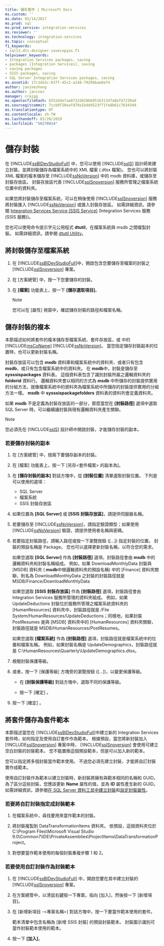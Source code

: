 ```yaml
---
title: 儲存套件 | Microsoft Docs
ms.custom: ''
ms.date: 03/14/2017
ms.prod: sql
ms.prod_service: integration-services
ms.reviewer: ''
ms.technology: integration-services
ms.topic: conceptual
f1_keywords:
- sql13.dts.designer.savecopyas.f1
helpviewer_keywords:
- Integration Services packages, saving
- packages [Integration Services], saving
- saving packages
- SSIS packages, saving
- SQL Server Integration Services packages, saving
ms.assetid: 17c1de2c-637f-45c2-a148-79294bae0af4
author: janinezhang
ms.author: janinez
manager: craigg
ms.openlocfilehash: 6552d4efaa0f32d428bb9516313d7a8ef47220a0
ms.sourcegitcommit: 7ccb8f28eafd79a1bddd523f71fe8b61c7634349
ms.translationtype: HT
ms.contentlocale: zh-TW
ms.lasthandoff: 03/20/2019
ms.locfileid: "58270914"
---
```

# <a name="save-packages"></a>儲存封裝
  在 [!INCLUDE[ssBIDevStudioFull](../includes/ssbidevstudiofull-md.md)] 中，您可以使用 [!INCLUDE[ssIS](../includes/ssis-md.md)] 設計師來建立封裝，並將封裝儲存為檔案系統中的 XML 檔案 (.dtsx 檔案)。 您也可以將封裝 XML 檔案的複本儲存至 [!INCLUDE[ssNoVersion](../includes/ssnoversion-md.md)] 中的 msdb 資料庫，或儲存至封裝存放區。 封裝存放區代表 [!INCLUDE[ssISnoversion](../includes/ssisnoversion-md.md)] 服務所管理之檔案系統位置中的資料夾。  
  
 如果您將封裝儲存至檔案系統，可以在稍後使用 [!INCLUDE[ssISnoversion](../includes/ssisnoversion-md.md)] 服務將封裝匯入 [!INCLUDE[ssNoVersion](../includes/ssnoversion-md.md)] 或匯入封裝存放區。 如需詳細資訊，請參閱 [Integration Services Service &#40;SSIS Service&#41;](../integration-services/service/integration-services-service-ssis-service.md) (Integration Services 服務 (SSIS 服務))。  
  
 您也可以使用命令提示字元公用程式 **dtutil**，在檔案系統與 msdb 之間複製封裝。 如需詳細資訊，請參閱 [dtutil Utility](../integration-services/dtutil-utility.md)。  
## <a name="save-a-package-to-the-file-system"></a>將封裝儲存至檔案系統  
  
1.  在 [!INCLUDE[ssBIDevStudioFull](../includes/ssbidevstudiofull-md.md)]中，開啟包含您要儲存至檔案的封裝之 [!INCLUDE[ssISnoversion](../includes/ssisnoversion-md.md)] 專案。  
  
2.  在 [方案總管] 中，按一下您要儲存的封裝。  
  
3.  在 **[檔案]** 功能表上，按一下 **[儲存選取項目]**。  
  
    > [!NOTE]  
    >  您可以在 [屬性] 視窗中，確認儲存封裝的路徑和檔案名稱。  

## <a name="save-a-copy-of-a-package"></a>儲存封裝的複本
  本節描述如何將套件的複本儲存至檔案系統、套件存放區，或  中的 [!INCLUDE[msCoName](../includes/msconame-md.md)] [!INCLUDE[ssNoVersion](../includes/ssnoversion-md.md)]。 當您指定儲存封裝副本的位置時，也可以更新封裝名稱。  
  
 封裝存放區可以包含 **msdb** 資料庫和檔案系統中的資料夾、或者只有包含 **msdb**，或只有包含檔案系統中的資料夾。 在 **msdb**中，封裝是儲存至 **sysssispackages** 資料表。 這個資料表包含了識別封裝所屬之邏輯資料夾的 **folderid** 資料行。 邏輯資料夾會以相同的方式為 **msdb** 中所儲存的封裝提供實用的分組方法，就像檔案系統中的資料夾為檔案系統中所儲存的封裝提供實用的分組方法一樣。 **msdb** 中 **sysssispackagefolders** 資料表的資料列會定義資料夾。  
  
 如果 **msdb** 不是定義為封裝存放區的一部分，那麼當您在 **[封裝路徑]** 選項中選取 SQL Server 時，可以繼續讓封裝與現有邏輯資料夾產生關聯。  
  
> [!NOTE]  
>  您必須先在 [!INCLUDE[ssIS](../includes/ssis-md.md)] 設計師中開啟封裝，才能儲存封裝的副本。  
  
### <a name="to-save-a-copy-of-a-package"></a>若要儲存封裝的副本  
  
1.  在 [方案總管] 中，按兩下要儲存副本的封裝。  
  
2.  在 [檔案] 功能表上，按一下 [另存\<套件檔案> 的副本為]。  
  
3.  在 **[儲存封裝的副本]** 對話方塊中，從 **[封裝位置]** 清單選取封裝位置。 下列是可以使用的選項：  
    -   SQL Server
    -   檔案系統 
    -   SSIS 封裝存放區 
  
4.  如果位置為 **[SQL Server]** 或 **[SSIS 封裝存放區]**，請提供伺服器名稱。  
  
5.  若要儲存至 [!INCLUDE[ssNoVersion](../includes/ssnoversion-md.md)]，請指定驗證類型；如果使用 [!INCLUDE[ssNoVersion](../includes/ssnoversion-md.md)] 驗證，請提供使用者名稱與密碼。  
  
6.  若要指定封裝路徑，請輸入路徑或按一下瀏覽按鈕 ([...]) 指定封裝的位置。 封裝的預設名稱是 Package。 您也可以選擇更新封裝名稱，以符合您的需求。  
  
     如果您選取 **[SQL Server]** 作為 **[封裝路徑]** 選項，封裝路徑會由 **msdb** 中的邏輯資料夾和封裝名稱組成。 例如，如果 DownloadMonthlyData 封裝與 [MSDB] 資料夾 ( **msdb**中根邏輯資料夾的預設名稱) 中的 [Finance] 資料夾關聯，則名為 DownloadMonthlyData 之封裝的封裝路徑就是 MSDB/Finance/DownloadMonthlyData  
  
     如果您選取 **[SSIS 封裝存放區]** 作為 **[封裝路徑]** 選項，封裝路徑會由 Integration Services 服務所管理的資料夾組成。 例如，如果 UpdateDeductions 封裝位於服務所管理之檔案系統資料夾的 [HumanResources] 資料夾中，封裝路徑就是 /File System/HumanResources/UpdateDeductions；同樣地，如果封裝 PostResumes 是與 [MSDB] 資料夾中的 [HumanResources] 資料夾關聯，封裝路徑就是 MSDB/HumanResources/PostResumes。  
  
     如果您選取 **[檔案系統]** 作為 **[封裝路徑]** 選項，封裝路徑就是檔案系統中的位置和檔案名稱。 例如，如果封裝名稱是 UpdateDemographics，封裝路徑就是 C:\HumanResources\Quarterly\UpdateDemographics.dtsx。  
  
7.  檢閱封裝保護等級。  
  
8.  或者，按一下 [保護等級] 方塊旁的瀏覽按鈕 ([...])，以變更保護等級。  
  
    -   在 **[封裝保護等級]** 對話方塊中，選取不同的保護等級。  
  
    -   按一下 [確定] 。  
  
9. 按一下 [確定] 。  

## <a name="save-a-package-as-a-package-template"></a>將套件儲存為套件範本
 本節描述當您在 [!INCLUDE[ssBIDevStudioFull](../includes/ssbidevstudiofull-md.md)]中建立新的 Integration Services 套件時，如何指定及使用自訂套件作為範本。 根據預設，當您將新封裝加入 [!INCLUDE[ssISnoversion](../includes/ssisnoversion-md.md)] 專案中時， [!INCLUDE[ssISnoversion](../includes/ssisnoversion-md.md)] 會使用可建立空白封裝的封裝範本。 您不能置換這個預設範本，但是可以加入新的範本。  
  
 您可以指定將多個封裝當作範本使用。 不過您必須先建立封裝，才能將自訂封裝實作成範本。  
  
 使用自訂封裝作為範本以建立封裝時，新封裝將擁有與範本相同的名稱和 GUID。 為了區分這些封裝，您應該更新 **Name** 屬性的值，並為 **ID** 屬性產生新的 GUID。 如需詳細資訊，請參閱[在 SQL Server 資料工具中建立封裝](../integration-services/create-packages-in-sql-server-data-tools.md)和[設定封裝屬性](../integration-services/set-package-properties.md)。  
  
### <a name="to-designate-a-custom-package-as-a-package-template"></a>若要將自訂封裝指定成封裝範本  
  
1.  在檔案系統中，尋找要用來當作範本的封裝。  
  
2.  將封裝複製到 DataTransformationItems 資料夾。 依預設，這個資料夾位於 C:\Program Files\Microsoft Visual Studio 9.0\Common7\IDE\PrivateAssemblies\ProjectItems\DataTransformationProject。  
  
3.  對想要當作範本使用的每個封裝重複步驟 1 和 2。  
  
### <a name="to-use-a-custom-package-as-a-package-template"></a>若要使用自訂封裝作為封裝範本  
  
1.  在 [!INCLUDE[ssBIDevStudioFull](../includes/ssbidevstudiofull-md.md)] 中，開啟您要在其中建立封裝的 [!INCLUDE[ssISnoversion](../includes/ssisnoversion-md.md)] 專案。  
  
2.  在方案總管中，以滑鼠右鍵按一下專案，指向 [加入]，然後按一下 [新增項目]。  
  
3.  在 [新增新項目 -\<專案名稱>] 對話方塊中，按一下要當作範本使用的套件。  
  
     範本清單中包含名稱為 [新增 SSIS 封裝] 的預設封裝範本。 封裝圖示識別可當作封裝範本使用的範本。  
  
4.  按一下 **[加入]**。  

